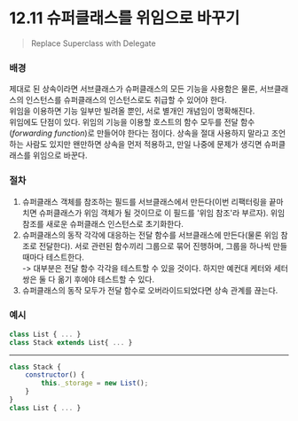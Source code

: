 # 12.11 슈퍼클래스를 위임으로 바꾸기

> Replace Superclass with Delegate

### 배경

제대로 된 상속이라면 서브클래스가 슈퍼클래스의 모든 기능을 사용함은 물론, 서브클래스의 인스턴스를 슈퍼클래스의 인스턴스로도 취급할 수 있어야 한다.  
위임을 이용하면 기능 일부만 빌려올 뿐인, 서로 별개인 개념임이 명확해진다.  
위임에도 단점이 있다. 위임의 기능을 이용할 호스트의 함수 모두를 전달 함수(_forwarding function_)로 만들어야 한다는 점이다.
상속을 절대 사용하지 말라고 조언하는 사람도 있지만 왠만하면 상속을 먼저 적용하고, 만일 나중에 문제가 생긱면 슈퍼클래스를 위임으로 바꾼다.

### 절차

1. 슈퍼클래스 객체를 참조하는 필드를 서브클래스에서 만든다(이번 리팩터링을 끝마치면 슈퍼클래스가 위임 객체가 될 것이므로 이 필드를 '위임 참조'라 부르자). 위임 참조를 새로운 슈퍼클래스 인스턴스로 초기화한다.
2. 슈퍼클래스의 동작 각각에 대응하는 전달 함수를 서브클래스에 만든다(물론 위임 참조로 전달한다). 서로 관련된 함수끼리 그룹으로 묶어 진행하며, 그룹을 하나씩 만들 때마다 테스트한다.  
   -> 대부분은 전달 함수 각각을 테스트할 수 있을 것이다. 하지만 예컨대 케터와 세터 쌍은 둘 다 옮기 후에야 테스트할 수 있다.
3. 슈퍼클래스의 동작 모두가 전달 함수로 오버라이드되었다면 상속 관계를 끊는다.

### 예시

```jsx
class List { ... }
class Stack extends List{ ... }
```

---

```jsx
class Stack {
    constructor() {
        this._storage = new List();
    }
}
class List { ... }
```
